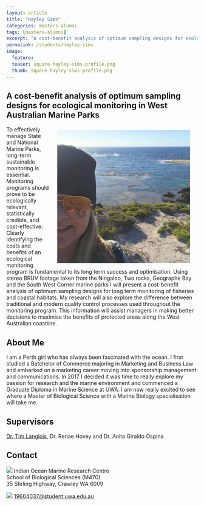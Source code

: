 ```yaml
---
layout: article
title: "Hayley Sims"
categories: masters-alumni
tags: [masters-alumni]
excerpt: "A cost-benefit analysis of optimum sampling designs for ecological monitoring in West Australian Marine Parks (2021)."
permalink: /students/hayley-sims
image:
  feature: 
  teaser: square-hayley-sims-profile.png
  thumb: square-hayley-sims-profile.png
---
```

## A cost-benefit analysis of optimum sampling designs for ecological monitoring in West Australian Marine Parks
<img src='/images/square-hayley-sims-profile.png' align='right' width="350" hspace="20" vspace="10">

To effectively manage State and National Marine Parks, long-term sustainable monitoring is essential. Monitoring programs should prove to be ecologically relevant, statistically credible, and cost-effective. Clearly identifying the costs and benefits of an ecological monitoring program is fundamental to its long term success and optimisation. Using stereo BRUV footage taken from the Ningaloo, Two rocks, Geographe Bay and the South West Corner marine parks I will present a cost-benefit analysis of optimum sampling designs for long term monitoring of fisheries and coastal habitats. My research will also explore the difference between traditional and modern quality control processes used throughout the monitoring program. This information will assist managers in making better decisions to maximise the benefits of protected areas along the West Australian coastline.

## About Me
I am a Perth girl who has always been fascinated with the ocean. I first studied a Batchelor of Commerce majoring in Marketing and Business Law and embarked on a marketing career moving into sponsorship management and communications. In 2017 I decided it was time to really explore my passion for research and the marine environment and commenced a Graduate Diploma in Marine Science at UWA. I am now really excited to see where a Master of Biological Science with a Marine Biology specialisation will take me.

## Supervisors
[Dr. Tim Langlois](https://uwamegfisheries.github.io/researchers/tim-langlois/ "Tim Langlois"), Dr. Renae Hovey and Dr. Anita Giraldo Ospina

## Contact
<img src='/images/icons/building-regular.svg' width="15px"> Indian Ocean Marine Research Centre <br>
School of Biological Sciences (M470)<br>
35 Stirling Highway, Crawley WA 6009 

<img src='/images/icons/envelope-regular.svg' width="15px"> <a href="mailto:19604037@student.uwa.edu.au">19604037@student.uwa.edu.au</a><br>
